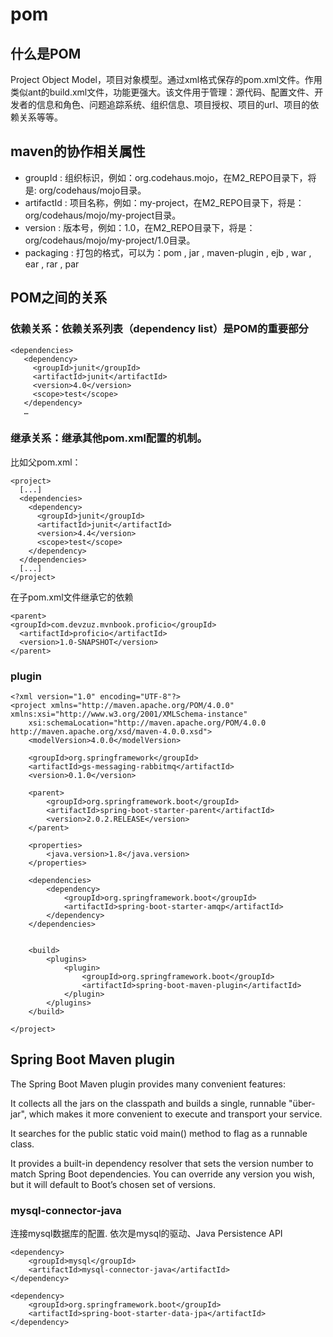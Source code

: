 # pom

## 什么是POM

Project Object Model，项目对象模型。通过xml格式保存的pom.xml文件。作用类似ant的build.xml文件，功能更强大。该文件用于管理：源代码、配置文件、开发者的信息和角色、问题追踪系统、组织信息、项目授权、项目的url、项目的依赖关系等等。

## maven的协作相关属性

* groupId : 组织标识，例如：org.codehaus.mojo，在M2\_REPO目录下，将是: org/codehaus/mojo目录。
* artifactId : 项目名称，例如：my-project，在M2\_REPO目录下，将是：org/codehaus/mojo/my-project目录。
* version : 版本号，例如：1.0，在M2\_REPO目录下，将是：org/codehaus/mojo/my-project/1.0目录。
* packaging : 打包的格式，可以为：pom , jar , maven-plugin , ejb , war , ear , rar , par

## POM之间的关系

### 依赖关系：依赖关系列表（dependency list）是POM的重要部分

```text
<dependencies>  
   <dependency>  
     <groupId>junit</groupId>  
     <artifactId>junit</artifactId>  
     <version>4.0</version>  
     <scope>test</scope>  
   </dependency>  
   …
```

### 继承关系：继承其他pom.xml配置的机制。

比如父pom.xml：

```text
<project>  
  [...]  
  <dependencies>  
    <dependency>  
      <groupId>junit</groupId>  
      <artifactId>junit</artifactId>  
      <version>4.4</version>  
      <scope>test</scope>  
    </dependency>  
  </dependencies>  
  [...]  
</project>
```

在子pom.xml文件继承它的依赖

```text
<parent>  
<groupId>com.devzuz.mvnbook.proficio</groupId>  
  <artifactId>proficio</artifactId>  
  <version>1.0-SNAPSHOT</version>  
</parent>
```

### plugin

```text
<?xml version="1.0" encoding="UTF-8"?>
<project xmlns="http://maven.apache.org/POM/4.0.0" xmlns:xsi="http://www.w3.org/2001/XMLSchema-instance"
    xsi:schemaLocation="http://maven.apache.org/POM/4.0.0 http://maven.apache.org/xsd/maven-4.0.0.xsd">
    <modelVersion>4.0.0</modelVersion>

    <groupId>org.springframework</groupId>
    <artifactId>gs-messaging-rabbitmq</artifactId>
    <version>0.1.0</version>

    <parent>
        <groupId>org.springframework.boot</groupId>
        <artifactId>spring-boot-starter-parent</artifactId>
        <version>2.0.2.RELEASE</version>
    </parent>

    <properties>
        <java.version>1.8</java.version>
    </properties>

    <dependencies>
        <dependency>
            <groupId>org.springframework.boot</groupId>
            <artifactId>spring-boot-starter-amqp</artifactId>
        </dependency>
    </dependencies>


    <build>
        <plugins>
            <plugin>
                <groupId>org.springframework.boot</groupId>
                <artifactId>spring-boot-maven-plugin</artifactId>
            </plugin>
        </plugins>
    </build>

</project>
```

## Spring Boot Maven plugin

The Spring Boot Maven plugin provides many convenient features:

It collects all the jars on the classpath and builds a single, runnable "über-jar", which makes it more convenient to execute and transport your service.

It searches for the public static void main\(\) method to flag as a runnable class.

It provides a built-in dependency resolver that sets the version number to match Spring Boot dependencies. You can override any version you wish, but it will default to Boot’s chosen set of versions.

### mysql-connector-java

连接mysql数据库的配置. 依次是mysql的驱动、Java Persistence API

```text
<dependency>
    <groupId>mysql</groupId>
    <artifactId>mysql-connector-java</artifactId>
</dependency>

<dependency>
    <groupId>org.springframework.boot</groupId>
    <artifactId>spring-boot-starter-data-jpa</artifactId>
</dependency>
```

